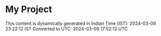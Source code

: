 # My Project

This content is dynamically generated in Indian Time (IST): 2024-03-09 23:22:12 IST
Converted to UTC: 2024-03-09 17:52:12 UTC
